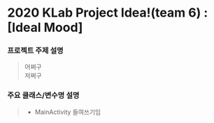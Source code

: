 # 2020 KLab Project Idea!(team 6) : [Ideal Mood]
### 프로젝트 주제 설명
> 어쩌구   
> 저쩌구   
   
### 주요 클래스/변수명 설명
> * MainActivity
>     들여쓰기임
